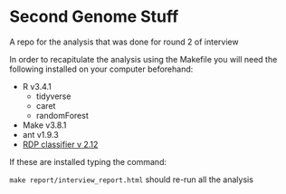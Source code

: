 # Second Genome Stuff
A repo for the analysis that was done for round 2 of interview

In order to recapitulate the analysis using the Makefile you will need the following installed on your computer beforehand:

* R v3.4.1
	* tidyverse
	* caret
	* randomForest
* Make v3.8.1
* ant v1.9.3
* [RDP classifier v 2.12](https://github.com/rdpstaff/classifier)


If these are installed typing the command:

`make report/interview_report.html` should re-run all the analysis
